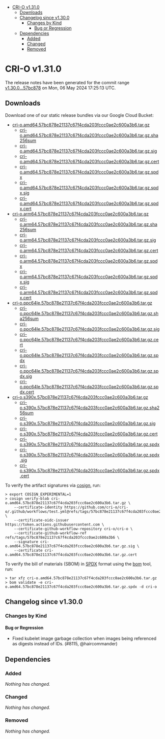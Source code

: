 - [CRI-O v1.31.0](#cri-o-v1310)
  - [Downloads](#downloads)
  - [Changelog since v1.30.0](#changelog-since-v1300)
    - [Changes by Kind](#changes-by-kind)
      - [Bug or Regression](#bug-or-regression)
  - [Dependencies](#dependencies)
    - [Added](#added)
    - [Changed](#changed)
    - [Removed](#removed)

# CRI-O v1.31.0

The release notes have been generated for the commit range
[v1.30.0...57bc878](https://github.com/cri-o/cri-o/compare/v1.30.0...v1.31.0) on Mon, 06 May 2024 17:25:13 UTC.

## Downloads

Download one of our static release bundles via our Google Cloud Bucket:

- [cri-o.amd64.57bc878e21137c67f4cda203fccc0ae2c600a3b6.tar.gz](https://storage.googleapis.com/cri-o/artifacts/cri-o.amd64.57bc878e21137c67f4cda203fccc0ae2c600a3b6.tar.gz)
  - [cri-o.amd64.57bc878e21137c67f4cda203fccc0ae2c600a3b6.tar.gz.sha256sum](https://storage.googleapis.com/cri-o/artifacts/cri-o.amd64.57bc878e21137c67f4cda203fccc0ae2c600a3b6.tar.gz.sha256sum)
  - [cri-o.amd64.57bc878e21137c67f4cda203fccc0ae2c600a3b6.tar.gz.sig](https://storage.googleapis.com/cri-o/artifacts/cri-o.amd64.57bc878e21137c67f4cda203fccc0ae2c600a3b6.tar.gz.sig)
  - [cri-o.amd64.57bc878e21137c67f4cda203fccc0ae2c600a3b6.tar.gz.cert](https://storage.googleapis.com/cri-o/artifacts/cri-o.amd64.57bc878e21137c67f4cda203fccc0ae2c600a3b6.tar.gz.cert)
  - [cri-o.amd64.57bc878e21137c67f4cda203fccc0ae2c600a3b6.tar.gz.spdx](https://storage.googleapis.com/cri-o/artifacts/cri-o.amd64.57bc878e21137c67f4cda203fccc0ae2c600a3b6.tar.gz.spdx)
  - [cri-o.amd64.57bc878e21137c67f4cda203fccc0ae2c600a3b6.tar.gz.spdx.sig](https://storage.googleapis.com/cri-o/artifacts/cri-o.amd64.57bc878e21137c67f4cda203fccc0ae2c600a3b6.tar.gz.spdx.sig)
  - [cri-o.amd64.57bc878e21137c67f4cda203fccc0ae2c600a3b6.tar.gz.spdx.cert](https://storage.googleapis.com/cri-o/artifacts/cri-o.amd64.57bc878e21137c67f4cda203fccc0ae2c600a3b6.tar.gz.spdx.cert)
- [cri-o.arm64.57bc878e21137c67f4cda203fccc0ae2c600a3b6.tar.gz](https://storage.googleapis.com/cri-o/artifacts/cri-o.arm64.57bc878e21137c67f4cda203fccc0ae2c600a3b6.tar.gz)
  - [cri-o.arm64.57bc878e21137c67f4cda203fccc0ae2c600a3b6.tar.gz.sha256sum](https://storage.googleapis.com/cri-o/artifacts/cri-o.arm64.57bc878e21137c67f4cda203fccc0ae2c600a3b6.tar.gz.sha256sum)
  - [cri-o.arm64.57bc878e21137c67f4cda203fccc0ae2c600a3b6.tar.gz.sig](https://storage.googleapis.com/cri-o/artifacts/cri-o.arm64.57bc878e21137c67f4cda203fccc0ae2c600a3b6.tar.gz.sig)
  - [cri-o.arm64.57bc878e21137c67f4cda203fccc0ae2c600a3b6.tar.gz.cert](https://storage.googleapis.com/cri-o/artifacts/cri-o.arm64.57bc878e21137c67f4cda203fccc0ae2c600a3b6.tar.gz.cert)
  - [cri-o.arm64.57bc878e21137c67f4cda203fccc0ae2c600a3b6.tar.gz.spdx](https://storage.googleapis.com/cri-o/artifacts/cri-o.arm64.57bc878e21137c67f4cda203fccc0ae2c600a3b6.tar.gz.spdx)
  - [cri-o.arm64.57bc878e21137c67f4cda203fccc0ae2c600a3b6.tar.gz.spdx.sig](https://storage.googleapis.com/cri-o/artifacts/cri-o.arm64.57bc878e21137c67f4cda203fccc0ae2c600a3b6.tar.gz.spdx.sig)
  - [cri-o.arm64.57bc878e21137c67f4cda203fccc0ae2c600a3b6.tar.gz.spdx.cert](https://storage.googleapis.com/cri-o/artifacts/cri-o.arm64.57bc878e21137c67f4cda203fccc0ae2c600a3b6.tar.gz.spdx.cert)
- [cri-o.ppc64le.57bc878e21137c67f4cda203fccc0ae2c600a3b6.tar.gz](https://storage.googleapis.com/cri-o/artifacts/cri-o.ppc64le.57bc878e21137c67f4cda203fccc0ae2c600a3b6.tar.gz)
  - [cri-o.ppc64le.57bc878e21137c67f4cda203fccc0ae2c600a3b6.tar.gz.sha256sum](https://storage.googleapis.com/cri-o/artifacts/cri-o.ppc64le.57bc878e21137c67f4cda203fccc0ae2c600a3b6.tar.gz.sha256sum)
  - [cri-o.ppc64le.57bc878e21137c67f4cda203fccc0ae2c600a3b6.tar.gz.sig](https://storage.googleapis.com/cri-o/artifacts/cri-o.ppc64le.57bc878e21137c67f4cda203fccc0ae2c600a3b6.tar.gz.sig)
  - [cri-o.ppc64le.57bc878e21137c67f4cda203fccc0ae2c600a3b6.tar.gz.cert](https://storage.googleapis.com/cri-o/artifacts/cri-o.ppc64le.57bc878e21137c67f4cda203fccc0ae2c600a3b6.tar.gz.cert)
  - [cri-o.ppc64le.57bc878e21137c67f4cda203fccc0ae2c600a3b6.tar.gz.spdx](https://storage.googleapis.com/cri-o/artifacts/cri-o.ppc64le.57bc878e21137c67f4cda203fccc0ae2c600a3b6.tar.gz.spdx)
  - [cri-o.ppc64le.57bc878e21137c67f4cda203fccc0ae2c600a3b6.tar.gz.spdx.sig](https://storage.googleapis.com/cri-o/artifacts/cri-o.ppc64le.57bc878e21137c67f4cda203fccc0ae2c600a3b6.tar.gz.spdx.sig)
  - [cri-o.ppc64le.57bc878e21137c67f4cda203fccc0ae2c600a3b6.tar.gz.spdx.cert](https://storage.googleapis.com/cri-o/artifacts/cri-o.ppc64le.57bc878e21137c67f4cda203fccc0ae2c600a3b6.tar.gz.spdx.cert)
- [cri-o.s390x.57bc878e21137c67f4cda203fccc0ae2c600a3b6.tar.gz](https://storage.googleapis.com/cri-o/artifacts/cri-o.s390x.57bc878e21137c67f4cda203fccc0ae2c600a3b6.tar.gz)
  - [cri-o.s390x.57bc878e21137c67f4cda203fccc0ae2c600a3b6.tar.gz.sha256sum](https://storage.googleapis.com/cri-o/artifacts/cri-o.s390x.57bc878e21137c67f4cda203fccc0ae2c600a3b6.tar.gz.sha256sum)
  - [cri-o.s390x.57bc878e21137c67f4cda203fccc0ae2c600a3b6.tar.gz.sig](https://storage.googleapis.com/cri-o/artifacts/cri-o.s390x.57bc878e21137c67f4cda203fccc0ae2c600a3b6.tar.gz.sig)
  - [cri-o.s390x.57bc878e21137c67f4cda203fccc0ae2c600a3b6.tar.gz.cert](https://storage.googleapis.com/cri-o/artifacts/cri-o.s390x.57bc878e21137c67f4cda203fccc0ae2c600a3b6.tar.gz.cert)
  - [cri-o.s390x.57bc878e21137c67f4cda203fccc0ae2c600a3b6.tar.gz.spdx](https://storage.googleapis.com/cri-o/artifacts/cri-o.s390x.57bc878e21137c67f4cda203fccc0ae2c600a3b6.tar.gz.spdx)
  - [cri-o.s390x.57bc878e21137c67f4cda203fccc0ae2c600a3b6.tar.gz.spdx.sig](https://storage.googleapis.com/cri-o/artifacts/cri-o.s390x.57bc878e21137c67f4cda203fccc0ae2c600a3b6.tar.gz.spdx.sig)
  - [cri-o.s390x.57bc878e21137c67f4cda203fccc0ae2c600a3b6.tar.gz.spdx.cert](https://storage.googleapis.com/cri-o/artifacts/cri-o.s390x.57bc878e21137c67f4cda203fccc0ae2c600a3b6.tar.gz.spdx.cert)

To verify the artifact signatures via [cosign](https://github.com/sigstore/cosign), run:

```console
> export COSIGN_EXPERIMENTAL=1
> cosign verify-blob cri-o.amd64.57bc878e21137c67f4cda203fccc0ae2c600a3b6.tar.gz \
    --certificate-identity https://github.com/cri-o/cri-o/.github/workflows/test.yml@refs/tags/57bc878e21137c67f4cda203fccc0ae2c600a3b6 \
    --certificate-oidc-issuer https://token.actions.githubusercontent.com \
    --certificate-github-workflow-repository cri-o/cri-o \
    --certificate-github-workflow-ref refs/tags/57bc878e21137c67f4cda203fccc0ae2c600a3b6 \
    --signature cri-o.amd64.57bc878e21137c67f4cda203fccc0ae2c600a3b6.tar.gz.sig \
    --certificate cri-o.amd64.57bc878e21137c67f4cda203fccc0ae2c600a3b6.tar.gz.cert
```

To verify the bill of materials (SBOM) in [SPDX](https://spdx.org) format using the [bom](https://sigs.k8s.io/bom) tool, run:

```console
> tar xfz cri-o.amd64.57bc878e21137c67f4cda203fccc0ae2c600a3b6.tar.gz
> bom validate -e cri-o.amd64.57bc878e21137c67f4cda203fccc0ae2c600a3b6.tar.gz.spdx -d cri-o
```

## Changelog since v1.30.0

### Changes by Kind

#### Bug or Regression
 - Fixed kubelet image garbage collection when images being referenced as digests instead of IDs. (#8115, @haircommander)

## Dependencies

### Added
_Nothing has changed._

### Changed
_Nothing has changed._

### Removed
_Nothing has changed._
